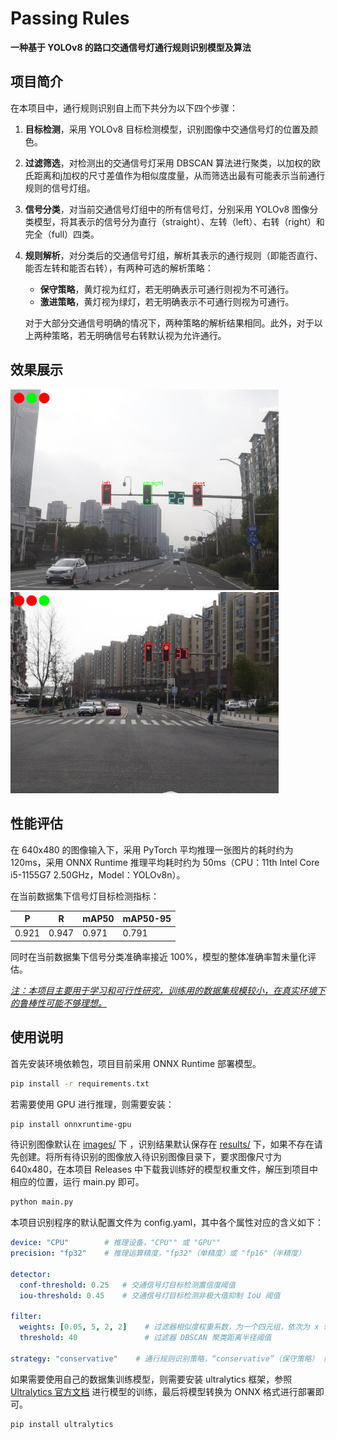 # Passing Rules

**一种基于 YOLOv8 的路口交通信号灯通行规则识别模型及算法**

## 项目简介

在本项目中，通行规则识别自上而下共分为以下四个步骤：

1. **目标检测**，采用 YOLOv8 目标检测模型，识别图像中交通信号灯的位置及颜色。

2. **过滤筛选**，对检测出的交通信号灯采用 DBSCAN 算法进行聚类，以加权的欧氏距离和j加权的尺寸差值作为相似度度量，从而筛选出最有可能表示当前通行规则的信号灯组。

3. **信号分类**，对当前交通信号灯组中的所有信号灯，分别采用 YOLOv8 图像分类模型，将其表示的信号分为直行（straight）、左转（left）、右转（right）和完全（full）四类。

4. **规则解析**，对分类后的交通信号灯组，解析其表示的通行规则（即能否直行、能否左转和能否右转），有两种可选的解析策略：  
   
   - **保守策略**，黄灯视为红灯，若无明确表示可通行则视为不可通行。
   - **激进策略**，黄灯视为绿灯，若无明确表示不可通行则视为可通行。
   
   对于大部分交通信号明确的情况下，两种策略的解析结果相同。此外，对于以上两种策略，若无明确信号右转默认视为允许通行。

## 效果展示

<img title="效果图1" src="examples/result_1.png" alt="效果图1" style="zoom:67%;">  <img title="效果图2" src="examples/result_9.png" alt="效果图2" style="zoom:67%;">

## 性能评估

在 640x480 的图像输入下，采用 PyTorch 平均推理一张图片的耗时约为 120ms，采用 ONNX Runtime 推理平均耗时约为 50ms（CPU：11th Intel Core i5-1155G7 2.50GHz，Model：YOLOv8n）。

在当前数据集下信号灯目标检测指标：

| P     | R     | mAP50 | mAP50-95 |
| ----- | ----- | ----- | -------- |
| 0.921 | 0.947 | 0.971 | 0.791    |

同时在当前数据集下信号分类准确率接近 100%，模型的整体准确率暂未量化评估。

*<u>注：本项目主要用于学习和可行性研究，训练用的数据集规模较小，在真实环境下的鲁棒性可能不够理想。</u>*

## 使用说明

首先安装环境依赖包，项目目前采用 ONNX Runtime 部署模型。

```bash
pip install -r requirements.txt
```

若需要使用 GPU 进行推理，则需要安装：

```bash
pip install onnxruntime-gpu
```

待识别图像默认在 <u>images/</u> 下 ，识别结果默认保存在 <u>results/</u> 下，如果不存在请先创建。将所有待识别的图像放入待识别图像目录下，要求图像尺寸为 640x480，在本项目 Releases 中下载我训练好的模型权重文件，解压到项目中相应的位置，运行 main.py 即可。

```bash
python main.py
```

本项目识别程序的默认配置文件为 config.yaml，其中各个属性对应的含义如下：

```yaml
device: "CPU"        # 推理设备，"CPU"" 或 "GPU""
precision: "fp32"    # 推理运算精度，"fp32"（单精度）或 "fp16"（半精度）

detector:
  conf-threshold: 0.25   # 交通信号灯目标检测置信度阈值
  iou-threshold: 0.45    # 交通信号灯目标检测非极大值抑制 IoU 阈值

filter:
  weights: [0.05, 5, 2, 2]    # 过滤器相似度权重系数，为一个四元组，依次为 x 轴权重、y 轴权重、宽度权重和高度权重
  threshold: 40               # 过滤器 DBSCAN 聚类距离半径阈值

strategy: "conservative"    # 通行规则识别策略，“conservative”（保守策略） 或 “radical”（激进策略）
```

如果需要使用自己的数据集训练模型，则需要安装 ultralytics 框架，参照 [Ultralytics 官方文档](https://docs.ultralytics.com/) 进行模型的训练，最后将模型转换为 ONNX 格式进行部署即可。

```bash
pip install ultralytics
```
